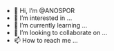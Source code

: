 - 👋 Hi, I’m @ANOSPOR
- 👀 I’m interested in ...
- 🌱 I’m currently learning ...
- 💞️ I’m looking to collaborate on ...
- 📫 How to reach me ...

<!---
ANOSPOR/ANOSPOR is a ✨ special ✨ repository because its `README.md` (this file) appears on your GitHub profile.
You can click the Preview link to take a look at your changes.
--->
